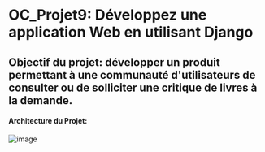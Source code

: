 # **OC_Projet9: Développez une application Web en utilisant Django**

## Objectif du projet: développer un produit permettant à une communauté d'utilisateurs de consulter ou de solliciter une critique de livres à la demande.

#### Architecture du Projet:

![image](https://user-images.githubusercontent.com/97900138/186417341-cefad73a-8dc1-445b-943d-ed67febd9dbf.png)


